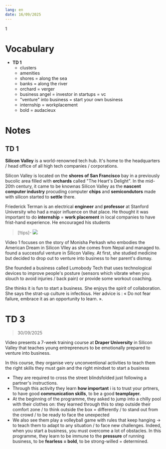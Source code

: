 ```yaml
---
lang: en
date: 16/09/2025
---
```

1
# Vocabulary

- **TD 1**
	- clusters
	- amenities
	- shores = along the sea
	- banks = along the river
	- orchard = verger
	- business angel = investor in startups = vc
	- "venture" into business = start your own business
	- internship = workplacement
	- bold = audacieux



# Notes

## TD 1

**Silicon Valley** is a world-renowned tech hub. It's home to the headquarters / head office of all high tech companies / corporations. 

Silicon Valley is located on the **shores of San Francisco** bay in a previously bucolic area filled with **orchards** called "The Heart's Delight". In the mid-20th century, it came to be knownas Silicon Valley as the **nascent computer industry** procuding computer **chips** and **semicondutors** made with silicon started to **settle** there.

Friederick Terman is an electrical **engineer** and **professor** at Stanford University who had a major influence on that place. He thought it was important to do **internship** = **work placement** in local companies to have frist-hand experience. He encouraged his students 


> [!tips]-
> ![](https://en.muzeo.com/sites/default/files/styles/image_basse_def/public/oeuvres/paintings/renaissance/hands_of_god_and_adam_detail_135514.jpg?itok=GrcKfFiT)


Video 1 focuses on the story of Monisha Perkash who embodies the American Dream in Silicon Vlley as she comes from Nepal and managed to. found a successful venture in Silicon Valley. At first, she studied medicine but decided to drop out to venture into business to her parent's dismay.

She founded a business called Lumobody Tech that uses technological devices to improve people's posture (sensors which vibrate when you slouch to avoid injuries / back pain) or provide some workout coaching.

She thinks it is fun to start a business. She enjoys the spirit of collaboration. She says the strat-up culture is infectious. Her advice is : « Do not fear failure, embrace it as an opportunity to learn. ». 


# TD 3

> 30/09/2025

Video presents a 7-week training course at **Draper University** in Silicon Valley that teaches young entrepreneurs to be emotionally prepared to venture into business.

In this course, they organise very unconventional activities to teach them the right skills they must gain and the right mindset to start a business
- They are required to cross the street blindsfolded just following a partner's instructions.
- Through this activity they learn **how important** i is to trust your prtners, to have good **communication skills**, to be a good **teamplayer.**
- At the beginning of the programme, they asked to jump into a chilly pool with their clothes on: they learned through this to step outside their comfort zone / to think outside the box = differently / to stand out from the crowd / to be ready to face the unexpected
- We also see them play a volleyball game with rules that keep hanging $\to$ to teach them to adapt to any situation / to face new challenges. Indeed, when you start a business, you must overcome a lot of obstacles.
In this programme, they learn to be immune to the **pressure** of running business, to be **fearless = bold**, to be strong-willed = determined.